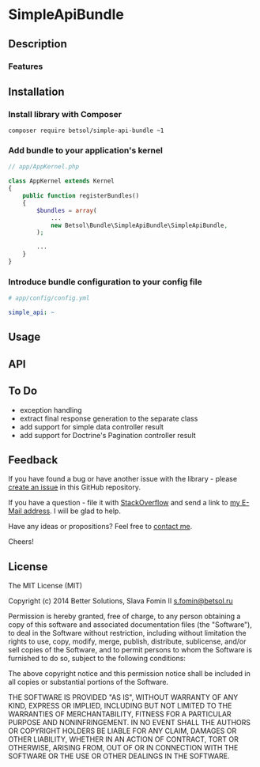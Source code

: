 # SimpleApiBundle

## Description

### Features

## Installation

### Install library with Composer

`composer require betsol/simple-api-bundle ~1`

### Add bundle to your application's kernel

``` php
// app/AppKernel.php

class AppKernel extends Kernel
{
    public function registerBundles()
    {
        $bundles = array(
            ...
            new Betsol\Bundle\SimpleApiBundle\SimpleApiBundle,
        );

        ...
    }
}
```

### Introduce bundle configuration to your config file

``` yaml
# app/config/config.yml

simple_api: ~
```

## Usage

## API

## To Do

- exception handling
- extract final response generation to the separate class
- add support for simple data controller result
- add support for Doctrine's Pagination controller result

## Feedback

If you have found a bug or have another issue with the library - please [create an issue][new-issue]
in this GitHub repository.

If you have a question - file it with [StackOverflow][so-ask] and send a
link to [my E-Mail address][email]. I will be glad to help.

Have any ideas or propositions? Feel free to [contact me][email].

Cheers!

## License

The MIT License (MIT)

Copyright (c) 2014 Better Solutions, Slava Fomin II <s.fomin@betsol.ru>

Permission is hereby granted, free of charge, to any person obtaining a copy
of this software and associated documentation files (the "Software"), to deal
in the Software without restriction, including without limitation the rights
to use, copy, modify, merge, publish, distribute, sublicense, and/or sell
copies of the Software, and to permit persons to whom the Software is
furnished to do so, subject to the following conditions:

The above copyright notice and this permission notice shall be included in
all copies or substantial portions of the Software.

THE SOFTWARE IS PROVIDED "AS IS", WITHOUT WARRANTY OF ANY KIND, EXPRESS OR
IMPLIED, INCLUDING BUT NOT LIMITED TO THE WARRANTIES OF MERCHANTABILITY,
FITNESS FOR A PARTICULAR PURPOSE AND NONINFRINGEMENT. IN NO EVENT SHALL THE
AUTHORS OR COPYRIGHT HOLDERS BE LIABLE FOR ANY CLAIM, DAMAGES OR OTHER
LIABILITY, WHETHER IN AN ACTION OF CONTRACT, TORT OR OTHERWISE, ARISING FROM,
OUT OF OR IN CONNECTION WITH THE SOFTWARE OR THE USE OR OTHER DEALINGS IN
THE SOFTWARE.

[so-ask]: http://stackoverflow.com/questions/ask?tags=php,symfony2
[email]: mailto:s.fomin@betsol.ru
[new-issue]: https://github.com/betsol/SimpleApiBundle/issues/new
